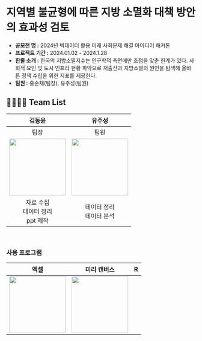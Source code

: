 # 지역별 불균형에 따른 지방 소멸화 대책 방안의 효과성 검토
- **공모전 명 :** 2024년 빅데이터 활용 미래 사회문제 해결 아이디어 해커톤
- **프로젝트 기간 :** 2024.01.02 - 2024.1.28
- **한줄 소개 :** 한국의 지방소멸지수는 인구학적 측면에만 초점을 맞춘 한계가 있다. 사회적 요인 및 도시 인프라 현황 파악으로 저출산과 지방소멸의 원인을 탐색해 올바른 정책 수립을 위한 지표를 제공한다.
- **팀원 :** 홍순채(팀장), 유주성(팀원)

## 👨‍👨‍👧‍👧 Team List
|김동윤|유주성|
| :---: | :---: | 
|팀장|팀원|
|<img src=https://github.com/Juseong-Yu/Solve_Future_Problem_bigdata/assets/114473861/ae2fc7a9-edc0-4090-9c3f-006ff8871410 width=150px>|<img src=https://github.com/Juseong-Yu/Solve_Future_Problem_bigdata/assets/114473861/999395aa-fc32-468a-80ee-f3fc0467f6a5 width=150px>|
|자료 수집</br>테이터 정리</br>ppt 제작|데이터 정리</br>데이터 분석

<br/>

### 사용 프로그램
|엑셀|미리 캔버스|R|
| :---: | :---: | :---: |
|<img src=https://github.com/Juseong-Yu/Solve_Future_Problem_bigdata/assets/114473861/555a5617-412e-4549-965f-c5559e82c06d width=150px>|<img src=https://github.com/Juseong-Yu/Solve_Future_Problem_bigdata/assets/114473861/43910ff8-c960-4fa8-a577-1d6cde29f96f width=150px>|

